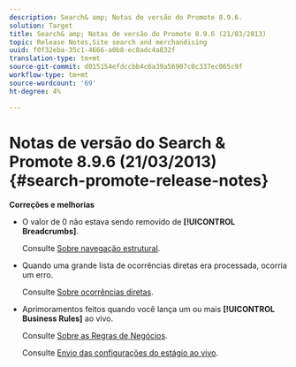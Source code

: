 ```yaml
---
description: Search& amp; Notas de versão do Promote 8.9.6.
solution: Target
title: Search& amp; Notas de versão do Promote 8.9.6 (21/03/2013)
topic: Release Notes,Site search and merchandising
uuid: f0f32eba-35c1-4666-a0b8-ec8adc4a832f
translation-type: tm+mt
source-git-commit: d015154efdccbb4c6a39a56907c0c337ec065c9f
workflow-type: tm+mt
source-wordcount: '69'
ht-degree: 4%

---
```



# Notas de versão do Search &amp; Promote 8.9.6 (21/03/2013){#search-promote-release-notes}

**Correções e melhorias**

* O valor de 0 não estava sendo removido de **[!UICONTROL Breadcrumbs]**.

   Consulte [Sobre navegação estrutural](../c-about-design-menu/c-about-breadcrumbs.md#concept_FB8A943C594A4A1593B118141DA61F03).

* Quando uma grande lista de ocorrências diretas era processada, ocorria um erro.

   Consulte [Sobre ocorrências diretas](../c-about-rules-menu/c-about-direct-hits.md#concept_C5EE074A19FD4D5B8DD21DB575E35565).

* Aprimoramentos feitos quando você lança um ou mais **[!UICONTROL Business Rules]** ao vivo.

   Consulte [Sobre as Regras de Negócios](../c-about-rules-menu/c-about-business-rules.md#concept_2A93D76216754D3D8412CDEA00BD26BD).

   Consulte [Envio das configurações do estágio ao vivo](../c-about-staging.md#task_44306783B4C0408AAA58B471DAF2D9A4).

